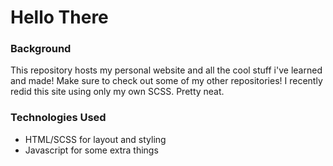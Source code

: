# Hello There

### Background
This repository hosts my personal website and all the cool stuff i've learned and made! Make sure to check out some of my other repositories! I recently redid this site using only my own SCSS. Pretty neat.

### Technologies Used
* HTML/SCSS for layout and styling
* Javascript for some extra things
